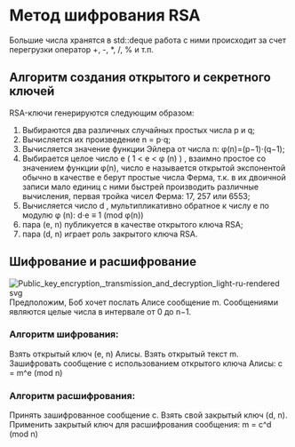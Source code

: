 # Метод шифрования RSA

Большие числа хранятся в std::deque работа с ними происходит за счет перегрузки оператор +, -, *, /, % и т.п.

## Алгоритм создания открытого и секретного ключей

RSA-ключи генерируются следующим образом:

1) Выбираются два различных случайных простых числа p и q;
2) Вычисляется их произведение n = p⋅q;
3) Вычисляется значение функции Эйлера от числа n: φ(n)=(p−1)⋅(q−1);
4) Выбирается целое число e ( 1 < e < φ (n) ) , взаимно простое со значением функции φ(n), число e называется открытой экспонентой обычно в качестве е берут простые числа Ферма, т.к. в их двоичной записи мало единиц с ними быстрей производить различные вычисления, первая тройка чисел Ферма: 17, 257 или 6553;
5) Вычисляется число d , мультипликативно обратное к числу e по модулю φ (n):
                   d⋅e ≡ 1 (mod φ(n))
6) пара (e, n) публикуется в качестве открытого ключа RSA;
7) пара (d, n) играет роль закрытого ключа RSA.

## Шифрование и расшифрование
![Public_key_encryption,_transmission_and_decryption_light-ru-rendered svg](https://github.com/user-attachments/assets/067c209d-4ebd-4a34-ae41-9218f1b2df64)
Предположим, Боб хочет послать Алисе сообщение m. Сообщениями являются целые числа в интервале от 0 до n−1.
### Алгоритм шифрования:
Взять открытый ключ (e, n) Алисы. Взять открытый текст m. Зашифровать сообщение с использованием открытого ключа Алисы:
    c = m^e (mod n)      
### Алгоритм расшифрования:
Принять зашифрованное сообщение c. Взять свой закрытый ключ (d, n). Применить закрытый ключ для расшифрования сообщения:
    m = c^d (mod n)
